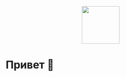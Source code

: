 <div id="header" align="center">
  <img src="https://media.giphy.com/media/M9gbBd9nbDrOTu1Mqx/giphy.gif" width="100"/>
</div>
<h1> Привет 👋</h1/
## Выбирай тему которая тебе интересна
1. [PythonTasks](https://github.com/ZadireyEvgeny/Python)
2. [os_labs](https://github.com/ZadireyEvgeny/os_labs)

